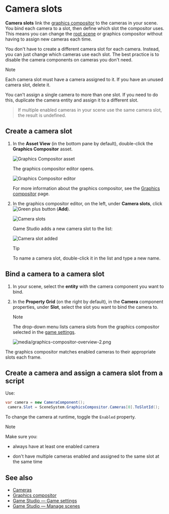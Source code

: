 # Camera slots

**Camera slots** link the [graphics compositor](../graphics-compositor/index.md) to the cameras in your scene. You bind each camera to a slot, then define which slot the compositor uses. This means you can change the [root scene](../../game-studio/manage-scenes.md) or graphics compositor without having to assign new cameras each time.

You don't have to create a different camera slot for each camera. Instead, you can just change which cameras use each slot. The best practice is to disable the camera components on cameras you don't need.

> [!Note]
> Each camera slot must have a camera assigned to it. If you have an unused camera slot, delete it.
>
> You can't assign a single camera to more than one slot. If you need to do this, duplicate the camera entity and assign it to a different slot.

> If multiple enabled cameras in your scene use the same camera slot, the result is undefined.

## Create a camera slot

1. In the **Asset View** (in the bottom pane by default), double-click the **Graphics Compositor** asset.

    ![Graphics Compositor asset](../graphics-compositor/media/graphics-compositor-asset.png)

    The graphics compositor editor opens.

    ![Graphics Compositor editor](../graphics-compositor/media/graphics-compositor-editor.png)

    For more information about the graphics compositor, see the [Graphics compositor](../graphics-compositor/index.md) page.

2. In the graphics compositor editor, on the left, under **Camera slots**, click ![Green plus button](../../../manual/game-studio/media/green-plus-icon.png) (**Add**).

    ![Camera slots](../graphics-compositor/media/graphics-compositor-camera-slots.png)

    Game Studio adds a new camera slot to the list:

    ![Camera slot added](../graphics-compositor/media/camera-slot-added.png)

    > [!Tip]
    > To name a camera slot, double-click it in the list and type a new name.

## Bind a camera to a camera slot

1. In your scene, select the **entity** with the camera component you want to bind.

2. In the **Property Grid** (on the right by default), in the **Camera** component properties, under **Slot**, select the slot you want to bind the camera to.

    > [!Note]
    > The drop-down menu lists camera slots from the graphics compositor selected in the [game settings](../../game-studio/game-settings.md).

    ![media/graphics-compositor-overview-2.png](../graphics-compositor/media/graphics-compositor-overview-2.png)

The graphics compositor matches enabled cameras to their appropriate slots each frame.

## Create a camera and assign a camera slot from a script

Use:

```cs
var camera = new CameraComponent();
 camera.Slot = SceneSystem.GraphicsCompositor.Cameras[0].ToSlotId();
```

To change the camera at runtime, toggle the ``Enabled`` property.

> [!Note]
> Make sure you:
>
> * always have at least one enabled camera
>
> * don't have multiple cameras enabled and assigned to the same slot at the same time

## See also

* [Cameras](index.md)
* [Graphics compositor](../graphics-compositor/index.md)
* [Game Studio — Game settings](../../game-studio/game-settings.md)
* [Game Studio — Manage scenes](../../game-studio/manage-scenes.md)